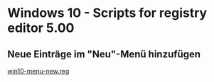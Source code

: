 # Windows 10 - Scripts for registry editor 5.00

## Neue Einträge im "Neu"-Menü hinzufügen
[win10-menu-new.reg](https://github.com/k3yro/windows-registry-scripts/blob/master/win10-menu-new.reg "Link zur Datei")
